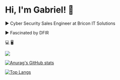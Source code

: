 # Hi, I'm Gabriel! 📱


▶️ Cyber Security Sales Engineer at Bricon IT Solutions


▶️ Fascinated by DFIR


💻         🖥️



<a href=https://www.linkedin.com/in/gabriel-carvalhaes-a37348183/><img src="https://img.shields.io/badge/LinkedIn-0077B5?style=for-the-badge&logo=linkedin&logoColor=white&link=[https://www.linkedin.com/in/gabriel-carvalhaes-a37348183/](https://www.linkedin.com/in/gabrielcarvalhaes10/)"/>  




[![Anurag's GitHub stats](https://github-readme-stats.vercel.app/api?username=gabcarvalhaes&theme=radical)](https://github.com/anuraghazra/github-readme-stats)



[![Top Langs](https://github-readme-stats.vercel.app/api/top-langs/?username=gabcarvalhaes&theme=radical&layout=compact)](https://github.com/anuraghazra/github-readme-stats)

